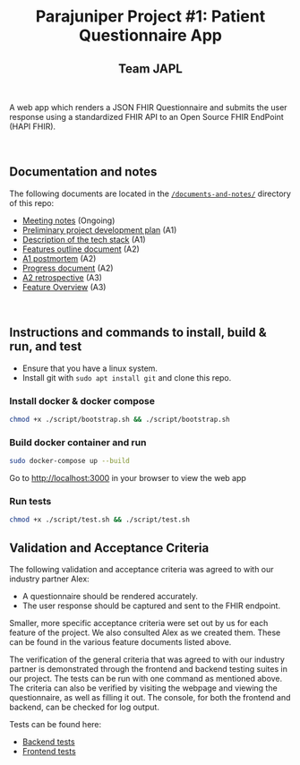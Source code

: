 <h1 align="center">Parajuniper Project #1: Patient Questionnaire App</h1>
<h2 align="center">Team JAPL</h2>

<br/>

A web app which renders a JSON FHIR Questionnaire and submits the user response using a standardized FHIR API to an Open Source FHIR EndPoint (HAPI FHIR).

<br/>

## Documentation and notes
The following documents are located in the [`/documents-and-notes/`](documents-and-notes/) directory of this repo:
-  [Meeting notes](documents-and-notes/meeting-notes.md) (Ongoing)
-  [Preliminary project development plan](documents-and-notes/project-dev-plan.md) (A1)
-  [Description of the tech stack](documents-and-notes/tech-stack.md) (A1)
-  [Features outline document](documents-and-notes/features.md) (A2)
-  [A1 postmortem](documents-and-notes/a1-postmortem.md) (A2)
-  [Progress document](documents-and-notes/progress.md) (A2)
-  [A2 retrospective](documents-and-notes/a2-retrospective.md) (A3)
-  [Feature Overview](documents-and-notes/feature-overview.md) (A3)

<br/>

## Instructions and commands to install, build & run, and test

- Ensure that you have a linux system.
- Install git with `sudo apt install git` and clone this repo.

### Install docker & docker compose

```bash
chmod +x ./script/bootstrap.sh && ./script/bootstrap.sh
```

### Build docker container and run

```bash
sudo docker-compose up --build
```

Go to [http://localhost:3000](http://localhost:3000) in your browser to view the web app

### Run tests

```bash
chmod +x ./script/test.sh && ./script/test.sh
```


## Validation and Acceptance Criteria

The following validation and acceptance criteria was agreed to with our industry partner Alex:
- A questionnaire should be rendered accurately.
- The user response should be captured and sent to the FHIR endpoint.

Smaller, more specific acceptance criteria were set out by us for each feature of the project. We also consulted Alex as we created them. These can be found in the various feature documents listed above.

The verification of the general criteria that was agreed to with our industry partner is demonstrated through the frontend and backend testing suites in our project. The tests can be run with one command as mentioned above. The criteria can also be verified by visiting the webpage and viewing the questionnaire, as well as filling it out. The console, for both the frontend and backend, can be checked for log output.

Tests can be found here:
- [Backend tests](backend/__tests__/app.test.js)
- [Frontend tests](frontend/src/App.test.js)